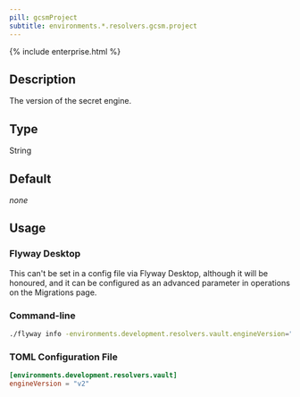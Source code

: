 ```yaml
---
pill: gcsmProject
subtitle: environments.*.resolvers.gcsm.project
---
```


{% include enterprise.html %}

## Description

The version of the secret engine.

## Type

String

## Default

<i>none</i>

## Usage

### Flyway Desktop

This can't be set in a config file via Flyway Desktop, although it will be honoured, and it can be configured as an advanced parameter in operations on the Migrations page.

### Command-line

```bash
./flyway info -environments.development.resolvers.vault.engineVersion="v2"
```

### TOML Configuration File

```toml
[environments.development.resolvers.vault]
engineVersion = "v2"
```

